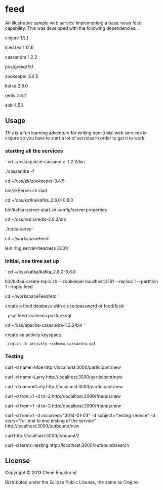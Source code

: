 # feed

An illustrative sample web service implementing a basic news feed capability. This was developed with the following dependencies...

clojure 1.5.1

iced tea 1.12.6

cassandra 1.2.2

postgresql 9.1

zookeeper 3.4.5

kafka 2.8.0

redis 2.8.2

solr 4.5.1

## Usage

This is a fun learning adventure for writing non-trivial web services in clojure so you have to start a lot of services in order to get it to work.

### starting all the services

`
cd ~/oss/apache-cassandra-1.2.2/bin

./cassandra -f

cd ~/oss/zk/zookeeper-3.4.5

bin/zkServer.sh start

cd ~/oss/kafka/kafka_2.8.0-0.8.0

bin/kafka-server-start.sh config/server.properties

cd ~/oss/redis/redis-2.8.2/src 

./redis-server

cd ~/workspaceFeed

lein ring server-headless 3000
`

### Initial, one time set up

`
cd ~/oss/kafka/kafka_2.8.0-0.8.0

bin/kafka-create-topic.sh --zookeeper localhost:2181 --replica 1 --partition 1 --topic feed

cd ~/workspaceFeed/etc
`

create a feed database with a user/password of feed/feed

`
psql feed <schema.postgre.sql

cd ~/oss/apache-cassandra-1.2.2/bin
`

create an activity keyspace

`
./cqlsh -k activity <schema.cassandra.sql
`

### Testing

curl -d name=Moe http://localhost:3000/participant/new

curl -d name=Larry http://localhost:3000/participant/new

curl -d name=Curly http://localhost:3000/participant/new

curl -d from=1 -d to=2 http://localhost:3000/friends/new

curl -d from=1 -d to=3 http://localhost:3000/friends/new

curl -d from=1 -d occurred="2014-01-03" -d subject="testing service" -d story="full end to end testing of the service" http://localhost:3000/outbound/new

curl http://localhost:3000/inbound/2

curl -d terms=testing http://localhost:3000/outbound/search

## License

Copyright © 2013 Glenn Engstrand

Distributed under the Eclipse Public License, the same as Clojure.
